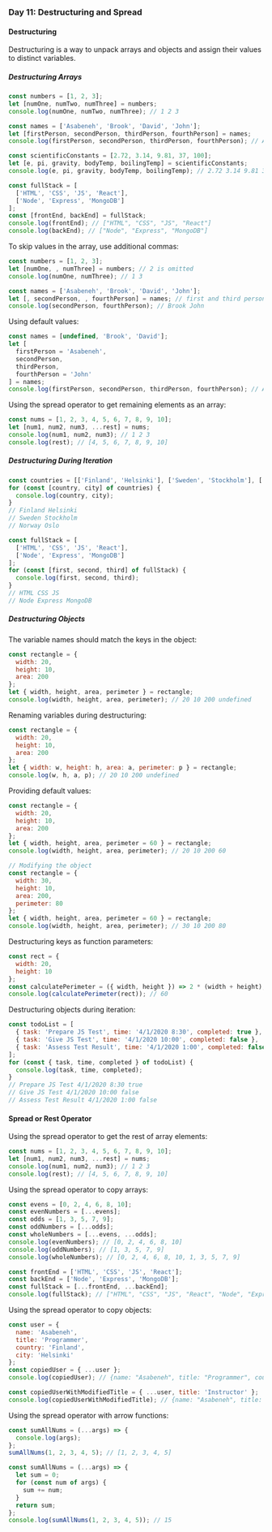 ### Day 11: Destructuring and Spread

#### Destructuring
Destructuring is a way to unpack arrays and objects and assign their values to distinct variables.

##### Destructuring Arrays

```javascript
const numbers = [1, 2, 3];
let [numOne, numTwo, numThree] = numbers;
console.log(numOne, numTwo, numThree); // 1 2 3

const names = ['Asabeneh', 'Brook', 'David', 'John'];
let [firstPerson, secondPerson, thirdPerson, fourthPerson] = names;
console.log(firstPerson, secondPerson, thirdPerson, fourthPerson); // Asabeneh Brook David John

const scientificConstants = [2.72, 3.14, 9.81, 37, 100];
let [e, pi, gravity, bodyTemp, boilingTemp] = scientificConstants;
console.log(e, pi, gravity, bodyTemp, boilingTemp); // 2.72 3.14 9.81 37 100

const fullStack = [
  ['HTML', 'CSS', 'JS', 'React'],
  ['Node', 'Express', 'MongoDB']
];
const [frontEnd, backEnd] = fullStack;
console.log(frontEnd); // ["HTML", "CSS", "JS", "React"]
console.log(backEnd); // ["Node", "Express", "MongoDB"]
```

To skip values in the array, use additional commas:

```javascript
const numbers = [1, 2, 3];
let [numOne, , numThree] = numbers; // 2 is omitted
console.log(numOne, numThree); // 1 3

const names = ['Asabeneh', 'Brook', 'David', 'John'];
let [, secondPerson, , fourthPerson] = names; // first and third person omitted
console.log(secondPerson, fourthPerson); // Brook John
```

Using default values:

```javascript
const names = [undefined, 'Brook', 'David'];
let [
  firstPerson = 'Asabeneh',
  secondPerson,
  thirdPerson,
  fourthPerson = 'John'
] = names;
console.log(firstPerson, secondPerson, thirdPerson, fourthPerson); // Asabeneh Brook David John
```

Using the spread operator to get remaining elements as an array:

```javascript
const nums = [1, 2, 3, 4, 5, 6, 7, 8, 9, 10];
let [num1, num2, num3, ...rest] = nums;
console.log(num1, num2, num3); // 1 2 3
console.log(rest); // [4, 5, 6, 7, 8, 9, 10]
```

##### Destructuring During Iteration

```javascript
const countries = [['Finland', 'Helsinki'], ['Sweden', 'Stockholm'], ['Norway', 'Oslo']];
for (const [country, city] of countries) {
  console.log(country, city);
}
// Finland Helsinki
// Sweden Stockholm
// Norway Oslo

const fullStack = [
  ['HTML', 'CSS', 'JS', 'React'],
  ['Node', 'Express', 'MongoDB']
];
for (const [first, second, third] of fullStack) {
  console.log(first, second, third);
}
// HTML CSS JS
// Node Express MongoDB
```

##### Destructuring Objects

The variable names should match the keys in the object:

```javascript
const rectangle = {
  width: 20,
  height: 10,
  area: 200
};
let { width, height, area, perimeter } = rectangle;
console.log(width, height, area, perimeter); // 20 10 200 undefined
```

Renaming variables during destructuring:

```javascript
const rectangle = {
  width: 20,
  height: 10,
  area: 200
};
let { width: w, height: h, area: a, perimeter: p } = rectangle;
console.log(w, h, a, p); // 20 10 200 undefined
```

Providing default values:

```javascript
const rectangle = {
  width: 20,
  height: 10,
  area: 200
};
let { width, height, area, perimeter = 60 } = rectangle;
console.log(width, height, area, perimeter); // 20 10 200 60

// Modifying the object
const rectangle = {
  width: 30,
  height: 10,
  area: 200,
  perimeter: 80
};
let { width, height, area, perimeter = 60 } = rectangle;
console.log(width, height, area, perimeter); // 30 10 200 80
```

Destructuring keys as function parameters:

```javascript
const rect = {
  width: 20,
  height: 10
};
const calculatePerimeter = ({ width, height }) => 2 * (width + height);
console.log(calculatePerimeter(rect)); // 60
```

Destructuring objects during iteration:

```javascript
const todoList = [
  { task: 'Prepare JS Test', time: '4/1/2020 8:30', completed: true },
  { task: 'Give JS Test', time: '4/1/2020 10:00', completed: false },
  { task: 'Assess Test Result', time: '4/1/2020 1:00', completed: false }
];
for (const { task, time, completed } of todoList) {
  console.log(task, time, completed);
}
// Prepare JS Test 4/1/2020 8:30 true
// Give JS Test 4/1/2020 10:00 false
// Assess Test Result 4/1/2020 1:00 false
```

#### Spread or Rest Operator

Using the spread operator to get the rest of array elements:

```javascript
const nums = [1, 2, 3, 4, 5, 6, 7, 8, 9, 10];
let [num1, num2, num3, ...rest] = nums;
console.log(num1, num2, num3); // 1 2 3
console.log(rest); // [4, 5, 6, 7, 8, 9, 10]
```

Using the spread operator to copy arrays:

```javascript
const evens = [0, 2, 4, 6, 8, 10];
const evenNumbers = [...evens];
const odds = [1, 3, 5, 7, 9];
const oddNumbers = [...odds];
const wholeNumbers = [...evens, ...odds];
console.log(evenNumbers); // [0, 2, 4, 6, 8, 10]
console.log(oddNumbers); // [1, 3, 5, 7, 9]
console.log(wholeNumbers); // [0, 2, 4, 6, 8, 10, 1, 3, 5, 7, 9]

const frontEnd = ['HTML', 'CSS', 'JS', 'React'];
const backEnd = ['Node', 'Express', 'MongoDB'];
const fullStack = [...frontEnd, ...backEnd];
console.log(fullStack); // ["HTML", "CSS", "JS", "React", "Node", "Express", "MongoDB"]
```

Using the spread operator to copy objects:

```javascript
const user = {
  name: 'Asabeneh',
  title: 'Programmer',
  country: 'Finland',
  city: 'Helsinki'
};
const copiedUser = { ...user };
console.log(copiedUser); // {name: "Asabeneh", title: "Programmer", country: "Finland", city: "Helsinki"}

const copiedUserWithModifiedTitle = { ...user, title: 'Instructor' };
console.log(copiedUserWithModifiedTitle); // {name: "Asabeneh", title: "Instructor", country: "Finland", city: "Helsinki"}
```

Using the spread operator with arrow functions:

```javascript
const sumAllNums = (...args) => {
  console.log(args);
};
sumAllNums(1, 2, 3, 4, 5); // [1, 2, 3, 4, 5]

const sumAllNums = (...args) => {
  let sum = 0;
  for (const num of args) {
    sum += num;
  }
  return sum;
};
console.log(sumAllNums(1, 2, 3, 4, 5)); // 15
```